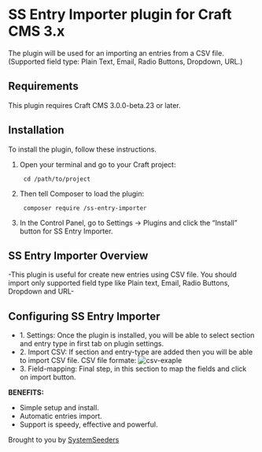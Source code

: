 # SS Entry Importer plugin for Craft CMS 3.x

The plugin will be used for an importing an entries from a CSV file.(Supported field type: Plain Text, Email, Radio Buttons, Dropdown, URL.)

## Requirements

This plugin requires Craft CMS 3.0.0-beta.23 or later.

## Installation

To install the plugin, follow these instructions.

1. Open your terminal and go to your Craft project:

        cd /path/to/project

2. Then tell Composer to load the plugin:

        composer require /ss-entry-importer

3. In the Control Panel, go to Settings → Plugins and click the “Install” button for SS Entry Importer.

## SS Entry Importer Overview

-This plugin is useful for create new entries using CSV file. You should import only supported field type like Plain text, Email, Radio Buttons, Dropdown and URL-

## Configuring SS Entry Importer
<ul>
<li>1. Settings: Once the plugin is installed, you will be able to select section and entry type in first tab on plugin settings.</li>
<li>2. Import CSV: If section and entry-type are added then you will be able to import CSV file. CSV file formate:
	<img src="http://datadazzle.com/ssplugin/exa-csv.png" alt="csv-exaple">
</li>
<li>3. Field-mapping: Final step, in this section to map the fields and click on import button.</li>
</ul>

**BENEFITS:**
<ul>
    <li> Simple setup and install.</li>
    <li> Automatic entries import.</li>    
    <li> Support is speedy, effective and powerful.</li>
</ul>


Brought to you by [SystemSeeders](http://www.systemseeders.com/)
